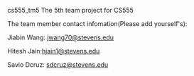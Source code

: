 cs555_tm5
The 5th team project for CS555

The team member contact infomation(Please add yourself's):

Jiabin Wang: jwang70@stevens.edu

Hitesh Jain:hjain1@stevens.edu

Savio Dcruz: sdcruz@stevens.edu
